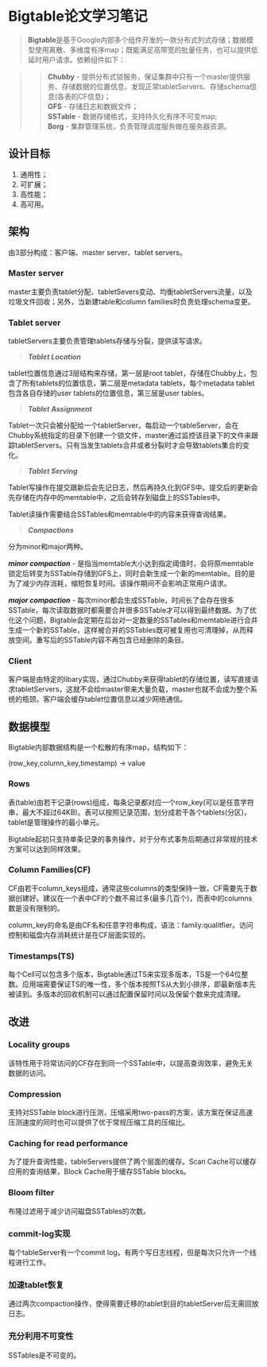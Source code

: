 # Bigtable论文学习笔记

> **Bigtable**是基于Google内部多个组件开发的一款分布式列式存储；数据模型使用离散、多维度有序map；既能满足高带宽的批量任务，也可以提供低延时用户请求。依赖组件如下：  

>>**Chubby** - 提供分布式锁服务，保证集群中只有一个master提供服务、存储数据的位置信息、发现正常tabletServers、存储schema信息(各表的CF信息)；  
>>**GFS** - 存储日志和数据文件；  
>>**SSTable** - 数据存储格式，支持持久化有序不可变map;  
>>**Borg** - 集群管理系统，负责管理调度服务做在服务器资源。

## 设计目标

1. 通用性；
2. 可扩展；
3. 高性能；
4. 高可用。 

## 架构

由3部分构成：客户端、master server、tablet servers。

### Master server

master主要负责tablet分配、tabletSevers变动、均衡tabletServers流量，以及垃圾文件回收；另外，当新建table和column families时负责处理schema变更。

### Tablet server

tabletServers主要负责管理tablets存储与分裂，提供读写请求。

>***Tablet Location***  

tablet位置信息通过3层结构来存储，第一层是root tablet，存储在Chubby上，包含了所有tablets的位置信息，第二层是metadata tablets，每个metadata tablet包含各自存储的user tablets的位置信息，第三层是user tables。

>***Tablet Assignment***  

Tablet一次只会被分配给一个tabletServer。每启动一个tableServer，会在Chubby系统指定的目录下创建一个锁文件，master通过监控该目录下的文件来跟踪tabletServers。只有当发生tablets合并或者分裂时才会导致tablets集合的变化。

>***Tablet Serving***  

Tablet写操作在提交跟新后会先记日志，然后再持久化到GFS中。提交后的更新会先存储在内存中的memtable中，之后会转存到磁盘上的SSTables中。

Tablet读操作需要结合SSTables和memtable中的内容来获得查询结果。

>***Compactions***

分为minor和major两种。

***minor compaction*** - 是指当memtable大小达到指定阈值时，会将原memtable锁定后转变为SSTable存储到GFS上，同时会新生成一个新的memtable。目的是为了减少内存消耗，缩短恢复时间。该操作期间不会影响正常用户请求。  

***major compaction*** - 每次minor都会生成SSTable，时间长了会存在很多SSTable，每次读取数据时都需要合并很多SSTable才可以得到最终数据。为了优化这个问题，Bigtable会定期在后台对一定数量的SSTables和memtable进行合并生成一个新的SSTable，这样被合并的SSTables既可被复用也可清理掉，从而释放空间。重写后的SSTable内容不再包含已经删除的条目。

### Client

客户端是由特定的libary实现，通过Chubby来获得tablet的存储位置，读写直接请求tabletServers，这就不会给master带来大量负载，master也就不会成为整个系统的瓶颈。客户端会缓存tablet位置信息以减少网络通信。

## 数据模型

Bigtable内部数据结构是一个松散的有序map，结构如下：

(row\_key,column\_key,timestamp) -> value

### Rows  

表(table)由若干记录(rows)组成，每条记录都对应一个row_key(可以是任意字符串，最大不超过64KB)。表可以按照记录范围，划分成若干各个tablets(分区)，tablet是管理操作的最小单元。

Bigtable起初只支持单条记录的事务操作，对于分布式事务后期通过非常规的技术方案可以达到同样效果。

### Column Families(CF)

CF由若干column_keys组成，通常这些columns的类型保持一致。CF需要先于数据创建好。建议在一个表中CF的个数不易过多(最多几百个)，而表中的columns数是没有限制的。

column_key的命名是由CF名和任意字符串构成，语法：family:qualitfier。访问控制和磁盘内存消耗统计是在CF层面实现的。

### Timestamps(TS)

每个Cell可以包含多个版本，Bigtable通过TS来实现多版本，TS是一个64位整数。应用端需要保证TS的唯一性，多个版本按照TS从大到小排序，即最新版本先被读到。多版本的回收机制可以通过配置保留时间以及保留个数来完成清理。

## 改进  

### Locality groups  

该特性用于将常访问的CF存在到同一个SSTable中，以提高查询效率，避免无关数据的访问。

### Compression  

支持对SSTable block进行压测，压缩采用two-pass的方案，该方案在保证高速压测速度的同时也可以提供了优于常规压缩工具的压缩比。

### Caching for read performance

为了提升查询性能，tableServers提供了两个层面的缓存。Scan Cache可以缓存应用的查询结果，Block Cache用于缓存SSTable blocks。

### Bloom filter

布隆过滤用于减少访问磁盘SSTables的次数。

### commit-log实现

每个tableServer有一个commit log，有两个写日志线程，但是每次只允许一个线程进行工作。

### 加速tablet恢复

通过两次compaction操作，使得需要迁移的tablet到目的tabletServer后无需回放日志。

### 充分利用不可变性

SSTables是不可变的。
